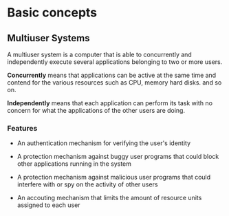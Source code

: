 # Basic concepts

## Multiuser Systems

A multiuser system is a computer that is able to concurrently and independently execute several applications belonging to two or more users.

__Concurrently__ means that applications can be active at the same time and contend for the various resources such as CPU, memory hard disks. and so on.

__Independently__ means that each application can perform its task with no concern for what the applications of the other users are doing.

### Features

* An authentication mechanism for verifying the user's identity

* A protection mechanism against buggy user programs that could block other applications running in the system

* A protection mechanism against malicious user programs that could interfere with or spy on the activity of other users

* An accouting mechanism that limits the amount of resource units assigned to each user
